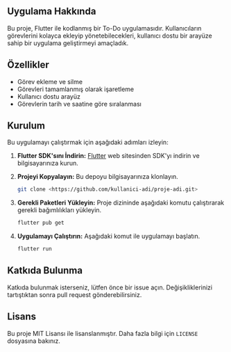 ## Uygulama Hakkında

Bu proje, Flutter ile kodlanmış bir To-Do uygulamasıdır. Kullanıcıların görevlerini kolayca ekleyip yönetebilecekleri, kullanıcı dostu bir arayüze sahip bir uygulama geliştirmeyi amaçladık.

## Özellikler

- Görev ekleme ve silme
- Görevleri tamamlanmış olarak işaretleme
- Kullanıcı dostu arayüz
- Görevlerin tarih ve saatine göre sıralanması

## Kurulum

Bu uygulamayı çalıştırmak için aşağıdaki adımları izleyin:

1. **Flutter SDK'sını İndirin:** [Flutter](https://flutter.dev/) web sitesinden SDK'yı indirin ve bilgisayarınıza kurun.
2. **Projeyi Kopyalayın:** Bu depoyu bilgisayarınıza klonlayın.
    
    ```bash
    git clone <https://github.com/kullanici-adi/proje-adi.git>
    
    ```
    
3. **Gerekli Paketleri Yükleyin:** Proje dizininde aşağıdaki komutu çalıştırarak gerekli bağımlılıkları yükleyin.
    
    ```bash
    flutter pub get
    
    ```
    
4. **Uygulamayı Çalıştırın:** Aşağıdaki komut ile uygulamayı başlatın.
    
    ```bash
    flutter run
    
    ```
    

## Katkıda Bulunma

Katkıda bulunmak isterseniz, lütfen önce bir issue açın. Değişikliklerinizi tartıştıktan sonra pull request gönderebilirsiniz.

## Lisans

Bu proje MIT Lisansı ile lisanslanmıştır. Daha fazla bilgi için `LICENSE` dosyasına bakınız.